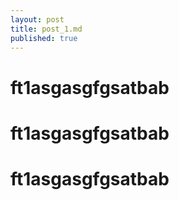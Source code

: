 ```yaml
---
layout: post
title: post_1.md
published: true
---
```

# ft1asgasgfgsatbab
# ft1asgasgfgsatbab
# ft1asgasgfgsatbab
